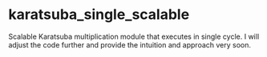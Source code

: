 # karatsuba_single_scalable
Scalable Karatsuba multiplication module that executes in single cycle. I will adjust the code further and provide the intuition and approach very soon.
